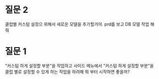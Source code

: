 # 질문 2

클럽별 커스텀 설정으 위해서 새로운 모델을 추가할거야.
prd를 보고 DB 모델 작업 해줘

# 질문 1

"커스텀 하게 설정할 부분"을 작업하고 사이드 메뉴에서 "커스텀 하게 설정할 부분"을 클럽 별로 설정할 수 있게 하는 작업을 하려해
뭐 부터 시작하면 좋을까?
